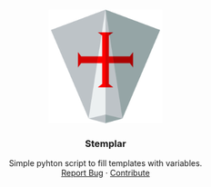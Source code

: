 <!-- Header -->
<br />
<p align="center">
  <a href="https://github.com/rafnexjr/stemplar">
    <img src="files/stemplar_logo.png" alt="Logo" width="200" height="200">
  </a>

  <h3 align="center">Stemplar</h3>

  <p align="center">
    Simple pyhton script to fill templates with variables.
    <br />
    <a href="https://github.com/rafnexjr/stemplar/issues">Report Bug</a>
    ·
    <a href="https://github.com/rafnexjr/stemplar/CONTRIBUTE.md">Contribute</a>
  </p>
</p>

<!-- Table of content -->

<!-- Links and Images -->
[license-shield]: https://img.shields.io/badge/License-The%20Unlicense-brightgreen
[license-url]: https://github.com/rafnexjr/stemplar/LICENSE.md